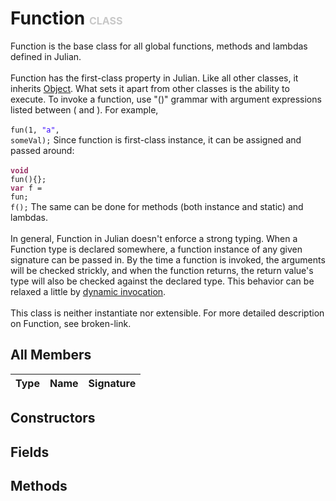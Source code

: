# Function <font color="#C8C8C8" size="3">CLASS</font>

Function is the base class for all global functions, methods and lambdas defined in Julian.<br><br>Function has the first-class property in Julian. Like all other classes, it inherits <a href="../Object">Object</a>. What sets it apart from other classes is the ability to execute. To invoke a function, use "()" grammar with argument expressions listed between ( and ). For example,<br><br><code>fun(1, <font color="#3300FF">"a"</font>, someVal);</code> Since function is first-class instance, it can be assigned and passed around:<br><br><code><font color="#993366">**void**</font> fun(){};<br><font color="#993366">**var**</font> f = fun;<br>f();</code> The same can be done for methods (both instance and static) and lambdas.<br><br>In general, Function in Julian doesn't enforce a strong typing. When a Function type is declared somewhere, a function instance of any given signature can be passed in. By the time a function is invoked, the arguments will be checked strickly, and when the function returns, the return value's type will also be checked against the declared type. This behavior can be relaxed a little by <a href="../Function">dynamic invocation</a>.<br><br>This class is neither instantiate nor extensible. For more detailed description on Function, see broken-link.

## All Members
|**Type**|**Name**|**Signature**
|:-------|:-------|:------------

## Constructors

## Fields

## Methods
